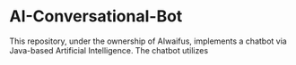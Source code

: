 # AI-Conversational-Bot
This repository, under the ownership of AIwaifus, implements a chatbot via Java-based Artificial Intelligence. The chatbot utilizes 